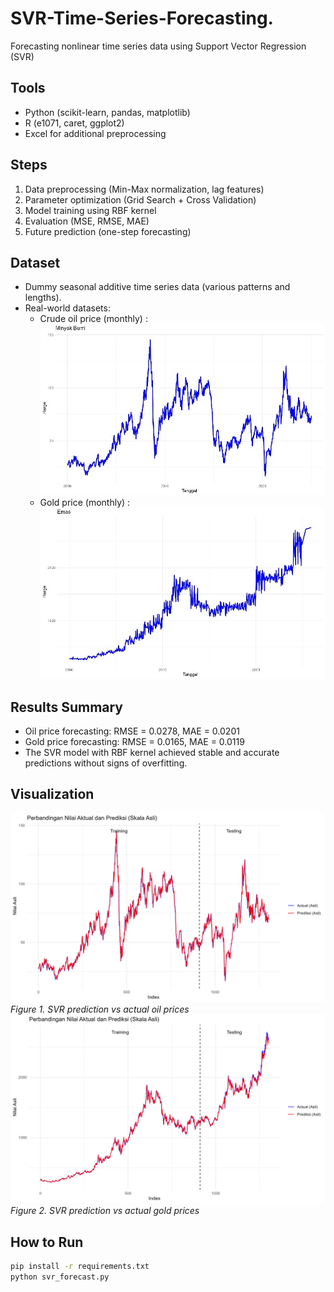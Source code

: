 # SVR-Time-Series-Forecasting.
Forecasting nonlinear time series data using Support Vector Regression (SVR)
## Tools
- Python (scikit-learn, pandas, matplotlib)
- R (e1071, caret, ggplot2)
- Excel for additional preprocessing
## Steps
1. Data preprocessing (Min-Max normalization, lag features)
2. Parameter optimization (Grid Search + Cross Validation)
3. Model training using RBF kernel
4. Evaluation (MSE, RMSE, MAE)
5. Future prediction (one-step forecasting)
## Dataset
- Dummy seasonal additive time series data (various patterns and lengths).
- Real-world datasets:
  - Crude oil price (monthly) : ![Oil](results/Oil.jpg)
  - Gold price (monthly) : ![Gold](results/Gold.jpg)
## Results Summary
- Oil price forecasting: RMSE = 0.0278, MAE = 0.0201
- Gold price forecasting: RMSE = 0.0165, MAE = 0.0119
- The SVR model with RBF kernel achieved stable and accurate predictions without signs of overfitting.
## Visualization
![Oil Forecasting](results/oil%20forecasting.jpg)  
*Figure 1. SVR prediction vs actual oil prices*
![Gold Forecasting](results/gold%20forecasting.jpg)  
*Figure 2. SVR prediction vs actual gold prices*

## How to Run
```bash
pip install -r requirements.txt
python svr_forecast.py
